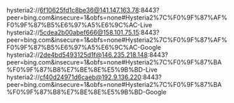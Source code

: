 hysteria2://6f10625fd1c8be36@141.147.163.78:8443?peer=bing.com&insecure=1&obfs=none#Hysteria2%7C%F0%9F%87%AF%F0%9F%87%B5%E6%97%A5%E6%9C%AC-Live
hysteria2://5cdea2b00abef666@158.101.75.15:8443?peer=bing.com&insecure=1&obfs=none#Hysteria2%7C%F0%9F%87%AF%F0%9F%87%B5%E6%97%A5%E6%9C%AC-Google
hysteria2://2de4bd5493125d1f@146.235.218.148:8443?peer=bing.com&insecure=1&obfs=none#Hysteria2%7C%F0%9F%87%BA%F0%9F%87%B8%E7%BE%8E%E5%9B%BD-Live
hysteria2://cf40d24971d6caeb@192.9.136.220:8443?peer=bing.com&insecure=1&obfs=none#Hysteria2%7C%F0%9F%87%BA%F0%9F%87%B8%E7%BE%8E%E5%9B%BD-Google